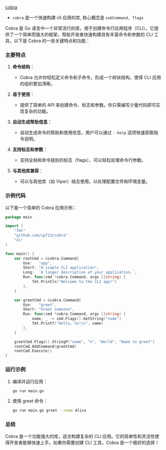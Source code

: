 [cobra](https://github.com/spf13/cobra)

- `cobra` 是一个快速构建 cli 应用的库, 核心概念是 `subCommand, flags`

Cobra 是 Go 语言中一个非常流行的库，用于创建命令行应用程序（CLI）。它提供了一个简单而强大的框架，帮助开发者快速构建具有丰富命令和参数的 CLI 工具。以下是 Cobra 的一些关键特点和功能：

### 主要特点

1. **命令结构**：
   - Cobra 允许你轻松定义命令和子命令，形成一个树状结构，使得 CLI 应用的组织更加清晰。

2. **易于使用**：
   - 提供了简单的 API 来创建命令、标志和参数。你只需编写少量代码即可实现复杂的功能。

3. **自动生成帮助信息**：
   - 自动生成命令的帮助和使用信息，用户可以通过 `--help` 选项快速获取指令说明。

4. **支持标志和参数**：
   - 支持全局和命令级别的标志（flags），可以轻松处理命令行参数。

5. **与其他库兼容**：
   - 可以与其他库（如 Viper）结合使用，以处理配置文件和环境变量。

### 示例代码

以下是一个简单的 Cobra 应用示例：

```go
package main

import (
    "fmt"
    "github.com/spf13/cobra"
    "os"
)

func main() {
    var rootCmd = &cobra.Command{
        Use:   "app",
        Short: "A simple CLI application",
        Long:  `A longer description of your application.`,
        Run: func(cmd *cobra.Command, args []string) {
            fmt.Println("Welcome to the CLI app!")
        },
    }

    var greetCmd = &cobra.Command{
        Use:   "greet",
        Short: "Greet someone",
        Run: func(cmd *cobra.Command, args []string) {
            name, _ := cmd.Flags().GetString("name")
            fmt.Printf("Hello, %s!\n", name)
        },
    }

    greetCmd.Flags().StringP("name", "n", "World", "Name to greet")
    rootCmd.AddCommand(greetCmd)
    rootCmd.Execute()
}
```

### 运行示例

1. 编译并运行应用：
   ```bash
   go run main.go
   ```

2. 使用 greet 命令：
   ```bash
   go run main.go greet --name Alice
   ```

### 总结

Cobra 是一个功能强大的库，适合构建复杂的 CLI 应用。它的简单性和灵活性使得开发者能够快速上手。如果你需要创建 CLI 工具，Cobra 是一个极好的选择！

